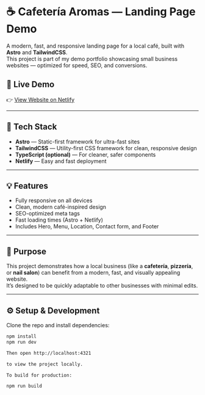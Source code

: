 # ☕ Cafetería Aromas — Landing Page Demo

A modern, fast, and responsive landing page for a local café, built with **Astro** and **TailwindCSS**.  
This project is part of my demo portfolio showcasing small business websites — optimized for speed, SEO, and conversions.

## 🚀 Live Demo

👉 [View Website on Netlify](https://your-netlify-link.netlify.app)

---

## 🧩 Tech Stack

- **Astro** — Static-first framework for ultra-fast sites
- **TailwindCSS** — Utility-first CSS framework for clean, responsive design
- **TypeScript (optional)** — For cleaner, safer components
- **Netlify** — Easy and fast deployment

---

## 💡 Features

- Fully responsive on all devices
- Clean, modern café-inspired design
- SEO-optimized meta tags
- Fast loading times (Astro + Netlify)
- Includes Hero, Menu, Location, Contact form, and Footer

---

## 🧠 Purpose

This project demonstrates how a local business (like a **cafetería**, **pizzería**, or **nail salon**) can benefit from a modern, fast, and visually appealing website.  
It’s designed to be quickly adaptable to other businesses with minimal edits.

---

## ⚙️ Setup & Development

Clone the repo and install dependencies:

```bash
npm install
npm run dev

Then open http://localhost:4321

to view the project locally.

To build for production:

npm run build

```
